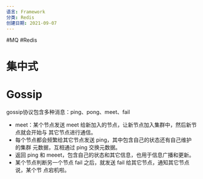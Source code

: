 ```yaml
---
语言: Framework
分类: Redis
创建日期: 2021-09-07
---
```

#MQ #Redis

# 集中式
    
# Gossip
gossip协议包含多种消息：ping、pong、meet、fail

-   meet：某个节点发送 meet 给新加⼊的节点，让新节点加⼊集群中，然后新节点就会开始与 其它节点进⾏通信。
-   每个节点都会频繁给其它节点发送 ping，其中包含⾃⼰的状态还有⾃⼰维护的集群 元数据，互相通过 ping 交换元数据。
-   返回 ping 和 meeet，包含⾃⼰的状态和其它信息，也⽤于信息⼴播和更新。
-   某个节点判断另⼀个节点 fail 之后，就发送 fail 给其它节点，通知其它节点说，某个节 点宕机啦。